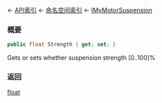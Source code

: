 ← [API索引](Api-Index) ← [命名空间索引](Namespace-Index) ← [IMyMotorSuspension](Sandbox.ModAPI.Ingame.IMyMotorSuspension)

### 概要

```csharp
public float Strength { get; set; }
```

Gets or sets whether suspension strength [0..100]%

### 返回

[float](https://docs.microsoft.com/en-us/dotnet/api/System.Single?view=netframework-4.6)

